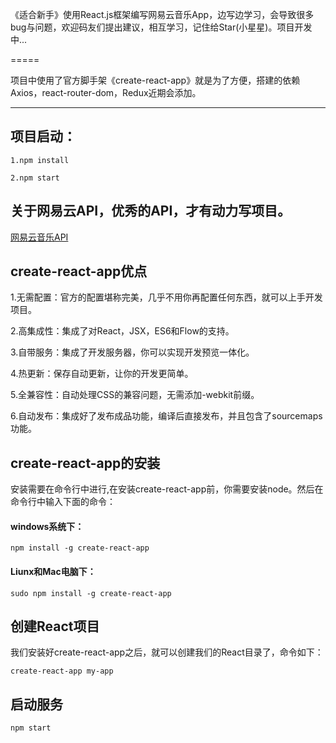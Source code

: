 《适合新手》使用React.js框架编写网易云音乐App，边写边学习，会导致很多bug与问题，欢迎码友们提出建议，相互学习，记住给Star(小星星)。项目开发中...

=====

项目中使用了官方脚手架《create-react-app》就是为了方便，搭建的依赖Axios，react-router-dom，Redux近期会添加。

--------

## 项目启动：

    1.npm install

    2.npm start

## 关于网易云API，优秀的API，才有动力写项目。

[网易云音乐API](https://binaryify.github.io/NeteaseCloudMusicApi/#/)  

## create-react-app优点

1.无需配置：官方的配置堪称完美，几乎不用你再配置任何东西，就可以上手开发项目。

2.高集成性：集成了对React，JSX，ES6和Flow的支持。

3.自带服务：集成了开发服务器，你可以实现开发预览一体化。

4.热更新：保存自动更新，让你的开发更简单。

5.全兼容性：自动处理CSS的兼容问题，无需添加-webkit前缀。

6.自动发布：集成好了发布成品功能，编译后直接发布，并且包含了sourcemaps功能。

## create-react-app的安装

安装需要在命令行中进行,在安装create-react-app前，你需要安装node。然后在命令行中输入下面的命令：

#### windows系统下：

    npm install -g create-react-app

#### Liunx和Mac电脑下：
    
    sudo npm install -g create-react-app

## 创建React项目

我们安装好create-react-app之后，就可以创建我们的React目录了，命令如下：

    create-react-app my-app

## 启动服务

    npm start








